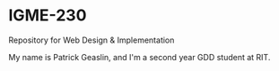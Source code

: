 # IGME-230
Repository for Web Design &amp; Implementation

My name is Patrick Geaslin, and I'm a second year GDD student at RIT.
